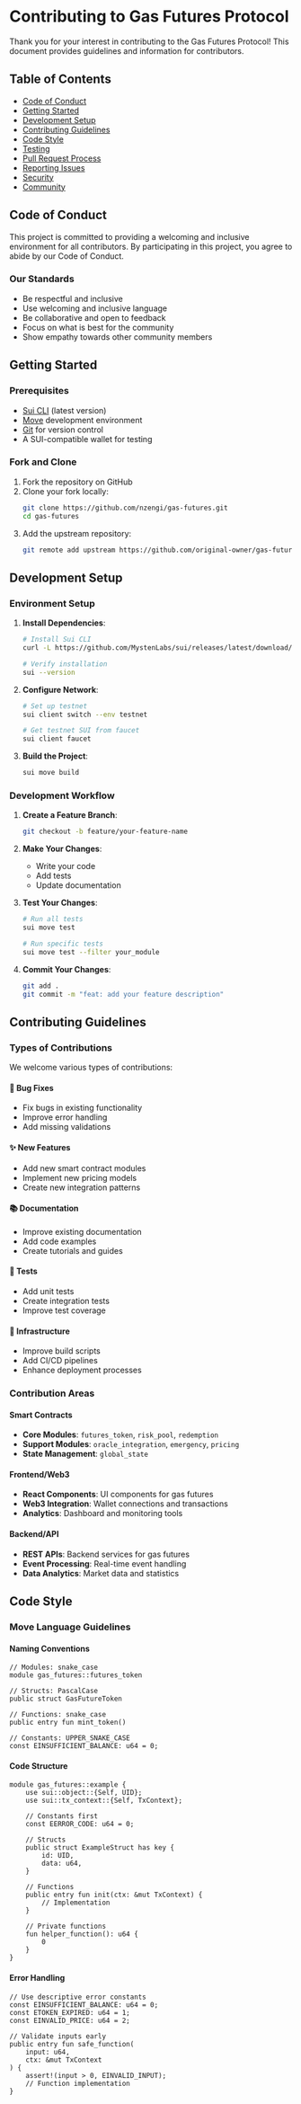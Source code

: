 # Contributing to Gas Futures Protocol

Thank you for your interest in contributing to the Gas Futures Protocol! This document provides guidelines and information for contributors.

## Table of Contents

- [Code of Conduct](#code-of-conduct)
- [Getting Started](#getting-started)
- [Development Setup](#development-setup)
- [Contributing Guidelines](#contributing-guidelines)
- [Code Style](#code-style)
- [Testing](#testing)
- [Pull Request Process](#pull-request-process)
- [Reporting Issues](#reporting-issues)
- [Security](#security)
- [Community](#community)

## Code of Conduct

This project is committed to providing a welcoming and inclusive environment for all contributors. By participating in this project, you agree to abide by our Code of Conduct.

### Our Standards

- Be respectful and inclusive
- Use welcoming and inclusive language
- Be collaborative and open to feedback
- Focus on what is best for the community
- Show empathy towards other community members

## Getting Started

### Prerequisites

- [Sui CLI](https://docs.sui.io/build/install) (latest version)
- [Move](https://move-language.github.io/move/) development environment
- [Git](https://git-scm.com/) for version control
- A SUI-compatible wallet for testing

### Fork and Clone

1. Fork the repository on GitHub
2. Clone your fork locally:
   ```bash
   git clone https://github.com/nzengi/gas-futures.git
   cd gas-futures
   ```
3. Add the upstream repository:
   ```bash
   git remote add upstream https://github.com/original-owner/gas-futures.git
   ```

## Development Setup

### Environment Setup

1. **Install Dependencies**:

   ```bash
   # Install Sui CLI
   curl -L https://github.com/MystenLabs/sui/releases/latest/download/sui-install.sh | sh

   # Verify installation
   sui --version
   ```

2. **Configure Network**:

   ```bash
   # Set up testnet
   sui client switch --env testnet

   # Get testnet SUI from faucet
   sui client faucet
   ```

3. **Build the Project**:
   ```bash
   sui move build
   ```

### Development Workflow

1. **Create a Feature Branch**:

   ```bash
   git checkout -b feature/your-feature-name
   ```

2. **Make Your Changes**:

   - Write your code
   - Add tests
   - Update documentation

3. **Test Your Changes**:

   ```bash
   # Run all tests
   sui move test

   # Run specific tests
   sui move test --filter your_module
   ```

4. **Commit Your Changes**:
   ```bash
   git add .
   git commit -m "feat: add your feature description"
   ```

## Contributing Guidelines

### Types of Contributions

We welcome various types of contributions:

#### 🐛 Bug Fixes

- Fix bugs in existing functionality
- Improve error handling
- Add missing validations

#### ✨ New Features

- Add new smart contract modules
- Implement new pricing models
- Create new integration patterns

#### 📚 Documentation

- Improve existing documentation
- Add code examples
- Create tutorials and guides

#### 🧪 Tests

- Add unit tests
- Create integration tests
- Improve test coverage

#### 🔧 Infrastructure

- Improve build scripts
- Add CI/CD pipelines
- Enhance deployment processes

### Contribution Areas

#### Smart Contracts

- **Core Modules**: `futures_token`, `risk_pool`, `redemption`
- **Support Modules**: `oracle_integration`, `emergency`, `pricing`
- **State Management**: `global_state`

#### Frontend/Web3

- **React Components**: UI components for gas futures
- **Web3 Integration**: Wallet connections and transactions
- **Analytics**: Dashboard and monitoring tools

#### Backend/API

- **REST APIs**: Backend services for gas futures
- **Event Processing**: Real-time event handling
- **Data Analytics**: Market data and statistics

## Code Style

### Move Language Guidelines

#### Naming Conventions

```move
// Modules: snake_case
module gas_futures::futures_token

// Structs: PascalCase
public struct GasFutureToken

// Functions: snake_case
public entry fun mint_token()

// Constants: UPPER_SNAKE_CASE
const EINSUFFICIENT_BALANCE: u64 = 0;
```

#### Code Structure

```move
module gas_futures::example {
    use sui::object::{Self, UID};
    use sui::tx_context::{Self, TxContext};

    // Constants first
    const EERROR_CODE: u64 = 0;

    // Structs
    public struct ExampleStruct has key {
        id: UID,
        data: u64,
    }

    // Functions
    public entry fun init(ctx: &mut TxContext) {
        // Implementation
    }

    // Private functions
    fun helper_function(): u64 {
        0
    }
}
```

#### Error Handling

```move
// Use descriptive error constants
const EINSUFFICIENT_BALANCE: u64 = 0;
const ETOKEN_EXPIRED: u64 = 1;
const EINVALID_PRICE: u64 = 2;

// Validate inputs early
public entry fun safe_function(
    input: u64,
    ctx: &mut TxContext
) {
    assert!(input > 0, EINVALID_INPUT);
    // Function implementation
}
```
